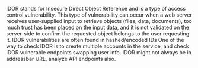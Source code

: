 IDOR stands for Insecure Direct Object Reference and is a type of access control vulnerability. 
This type of vulnerability can occur when a web server receives user-supplied input to retrieve objects (files, data, documents), too much trust has been placed on the input data, and it is not validated on the server-side to confirm the requested object belongs to the user requesting it.
IDOR vulnerabilities are often found in hashed/encoded IDs
One of the way to check IDOR is to create multiple accounts in the service, and check IDOR vulnerable endpoints swapping user info.
IDOR might not always be in addressbar URL, analyze API endpoints also.